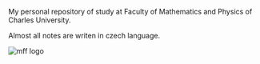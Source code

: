 My personal repository of study at Faculty of Mathematics and Physics of Charles University.

Almost all notes are writen in czech language.

![mff logo](https://www.mff.cuni.cz/data/web/obsah-puvodni/fakulta/symboly/logotyp_fakulty_rgb2.png)
